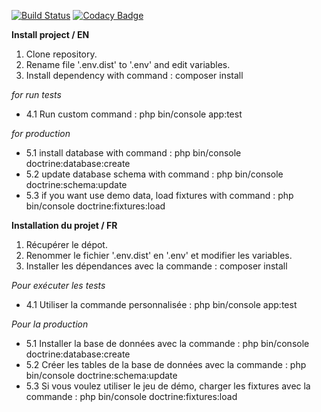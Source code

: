 [![Build Status](https://travis-ci.org/JordanGtl/projet8-TodoList.svg?branch=master)](https://travis-ci.org/JordanGtl/projet8-TodoList)    [![Codacy Badge](https://api.codacy.com/project/badge/Grade/141ce25890ca430a922315f3ae9876ae)](https://www.codacy.com/app/JordanGtl/projet8-TodoList?utm_source=github.com&amp;utm_medium=referral&amp;utm_content=JordanGtl/projet8-TodoList&amp;utm_campaign=Badge_Grade)

**Install project / EN**

1. Clone repository.
2. Rename file '.env.dist' to '.env' and edit variables.
3. Install dependency with command : composer install

_for run tests_
- 4.1  Run custom command : php bin/console app:test

_for production_
- 5.1  install database with command : php bin/console doctrine:database:create
- 5.2 update database schema with command : php bin/console doctrine:schema:update
- 5.3 if you want use demo data, load fixtures with command : php bin/console doctrine:fixtures:load


**Installation du projet / FR**

1. Récupérer le dépot.
2. Renommer le fichier '.env.dist' en '.env' et modifier les variables.
3. Installer les dépendances avec la commande : composer install

_Pour exécuter les tests_
- 4.1  Utiliser la commande personnalisée : php bin/console app:test

_Pour la production_
- 5.1 Installer la base de données avec la commande : php bin/console doctrine:database:create
- 5.2 Créer les tables de la base de données avec la commande : php bin/console doctrine:schema:update
- 5.3 Si vous voulez utiliser le jeu de démo, charger les fixtures avec la commande : php bin/console doctrine:fixtures:load


